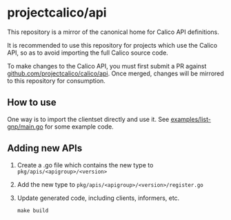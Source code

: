# projectcalico/api

This repository is a mirror of the canonical home for Calico API definitions.

It is recommended to use this repository for projects which use the Calico API, so as to avoid importing the full Calico source code.

To make changes to the Calico API, you must first submit a PR against [github.com/projectcalico/calico/api](https://github.com/projectcalico/calico).
Once merged, changes will be mirrored to this repository for consumption.

## How to use

One way is to import the clientset directly and use it. See [examples/list-gnp/main.go](examples/list-gnp/main.go) for some example code.

## Adding new APIs
1. Create a .go file which contains the new type to `pkg/apis/<apigroup>/<version>`

1. Add the new type to `pkg/apis/<apigroup>/<version>/register.go`

1. Update generated code, including clients, informers, etc.

   ```
   make build
   ```
